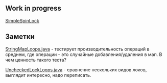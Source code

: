Work in progress
---

[SimpleSpinLock](posts/SimpleSpinLock/)


Заметки
------

[StringMapLoops.java](http://gee.cs.oswego.edu/cgi-bin/viewcvs.cgi/jsr166/src/test/loops/StringMapLoops.java?view=co) - тестирует производительность операций в среднем, где операции - это случайные добавления/удаления в мап. В чем ценность такого теста?

[UncheckedLockLoops.java](http://gee.cs.oswego.edu/cgi-bin/viewcvs.cgi/jsr166/src/test/loops/UncheckedLockLoops.java?view=co) - сравнение нескольких видов локов, выглядит интересно, надо переписать.
